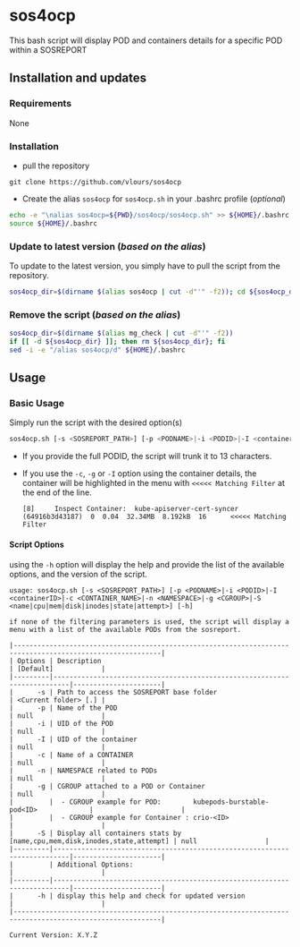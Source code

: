 # sos4ocp

This bash script will display POD and containers details for a specific POD within a SOSREPORT

## Installation and updates

### Requirements

None

### Installation

* pull the repository

```text
git clone https://github.com/vlours/sos4ocp
```

* Create the alias `sos4ocp` for `sos4ocp.sh` in your .bashrc profile (_optional_)

```bash
echo -e "\nalias sos4ocp=${PWD}/sos4ocp/sos4ocp.sh" >> ${HOME}/.bashrc
source ${HOME}/.bashrc
```

### Update to latest version (_based on the alias_)

To update to the latest version, you simply have to pull the script from the repository.

```bash
sos4ocp_dir=$(dirname $(alias sos4ocp | cut -d"'" -f2)); cd ${sos4ocp_dir}; git pull origin main; cd -
```

### Remove the script (_based on the alias_)

```bash
sos4ocp_dir=$(dirname $(alias mg_check | cut -d"'" -f2))
if [[ -d ${sos4ocp_dir} ]]; then rm ${sos4ocp_dir}; fi
sed -i -e "/alias sos4ocp/d" ${HOME}/.bashrc
```

## Usage

### Basic Usage

Simply run the script with the desired option(s)

```bash
sos4ocp.sh [-s <SOSREPORT_PATH>] [-p <PODNAME>|-i <PODID>|-I <containerID>|-c <CONTAINER_NAME>|-n <NAMESPACE>|-g <CGROUP>|-S <name|cpu|mem|disk|inodes|state|attempt>] [-h]
```

* If you provide the full PODID, the script will trunk it to 13 characters.
* If you use the `-c`, `-g` or `-I` option using the container details, the container will be highlighted in the menu with `<<<<< Matching Filter` at the end of the line.

  ```text
  [8]     Inspect Container:  kube-apiserver-cert-syncer  (64916b3d43187)  0  0.04  32.34MB  8.192kB  16      <<<<< Matching Filter
  ```

#### Script Options

using the `-h` option will display the help and provide the list of the available options, and the version of the script.

```text
usage: sos4ocp.sh [-s <SOSREPORT_PATH>] [-p <PODNAME>|-i <PODID>|-I <containerID>|-c <CONTAINER_NAME>|-n <NAMESPACE>|-g <CGROUP>|-S <name|cpu|mem|disk|inodes|state|attempt>] [-h]

if none of the filtering parameters is used, the script will display a menu with a list of the available PODs from the sosreport.

|-----------------------------------------------------------------------------------------------------------|
| Options | Description                                                              | [Default]            |
|---------|--------------------------------------------------------------------------|----------------------|
|      -s | Path to access the SOSREPORT base folder                                 | <Current folder> [.] |
|      -p | Name of the POD                                                          | null                 |
|      -i | UID of the POD                                                           | null                 |
|      -I | UID of the container                                                     | null                 |
|      -c | Name of a CONTAINER                                                      | null                 |
|      -n | NAMESPACE related to PODs                                                | null                 |
|      -g | CGROUP attached to a POD or Container                                    | null                 |
|         |  - CGROUP example for POD:        kubepods-burstable-pod<ID>             |                      |
|         |  - CGROUP example for Container : crio-<ID>                              |                      |
|      -S | Display all containers stats by [name,cpu,mem,disk,inodes,state,attempt] | null                 |
|---------|--------------------------------------------------------------------------|----------------------|
|         | Additional Options:                                                      |                      |
|---------|--------------------------------------------------------------------------|----------------------|
|      -h | display this help and check for updated version                          |                      |
|-----------------------------------------------------------------------------------------------------------|

Current Version: X.Y.Z
```

